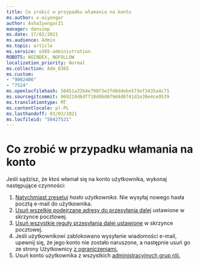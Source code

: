 ```yaml
---
title: Co zrobić w przypadku włamania na konto
ms.author: v-aiyengar
author: AshaIyengar21
manager: dansimp
ms.date: 17/02/2021
ms.audience: Admin
ms.topic: article
ms.service: o365-administration
ROBOTS: NOINDEX, NOFOLLOW
localization_priority: Normal
ms.collection: Adm_O365
ms.custom:
- "9002486"
- "7524"
ms.openlocfilehash: 50451a32b4e798f3e2fd8ddebe573ef3435a4c71
ms.sourcegitcommit: 969219d6dff18d86d679d4d8741d1e39e4ce9539
ms.translationtype: MT
ms.contentlocale: pl-PL
ms.lasthandoff: 03/03/2021
ms.locfileid: "50427521"
---
```

# <a name="what-to-do-when-an-account-is-hacked"></a>Co zrobić w przypadku włamania na konto

Jeśli sądzisz, że ktoś włamał się na konto użytkownika, wykonaj następujące czynności:

1. [Natychmiast zresetuj](https://go.microsoft.com/fwlink/?linkid=2103704) *hasło użytkownika.* Nie wysyłaj nowego hasła pocztą e-mail do użytkownika.
1. [Usuń wszelkie podejrzane adresy do przesyłania dalej](https://go.microsoft.com/fwlink/?linkid=2103705) ustawione w skrzynce pocztowej.
1. [Usuń wszystkie reguły przesyłania dalej ustawione](https://go.microsoft.com/fwlink/?linkid=2103706) w skrzynce pocztowej.
1. Jeśli użytkownikowi zablokowano wysyłanie wiadomości e-mail, upewnij się, że jego konto nie zostało naruszone, a następnie usuń go ze strony Użytkownicy [z ograniczeniami.](https://go.microsoft.com/fwlink/?linkid=2103706)
1. Usuń konto użytkownika z wszystkich [administracyjnych grup ról.](https://go.microsoft.com/fwlink/?linkid=2092294)